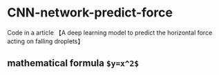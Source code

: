 # CNN-network-predict-force
Code in a article 【A deep learning model to predict the horizontal force acting on falling droplets】
## mathematical formula `$y=x^2$`
